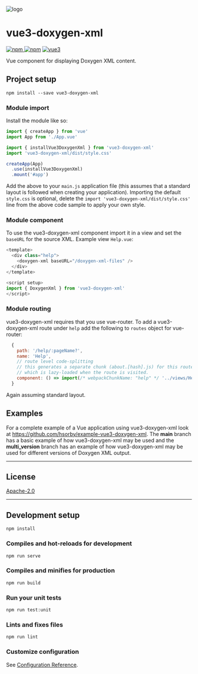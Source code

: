 ![logo](https://raw.githubusercontent.com/hsorby/vue3-doxygen-xml/main/docs/assetts/vue-doxygen-xml-logo.png)

# vue3-doxygen-xml

[![npm](https://img.shields.io/npm/v/vue3-doxygen-xml.svg) ![npm](https://img.shields.io/npm/dm/vue3-doxygen-xml.svg)](https://www.npmjs.com/package/vue3-doxygen-xml)
[![vue3](https://img.shields.io/badge/vue-3.x-brightgreen.svg)](https://vuejs.org/)

Vue component for displaying Doxygen XML content.

## Project setup

```
npm install --save vue3-doxygen-xml
```

### Module import

Install the module like so:

```javascript
import { createApp } from 'vue'
import App from './App.vue'

import { installVue3DoxygenXml } from 'vue3-doxygen-xml'
import 'vue3-doxygen-xml/dist/style.css'

createApp(App)
  .use(installVue3DoxygenXml)
  .mount('#app')
```

Add the above to your `main.js` application file (this assumes that a standard layout is followed when creating your application).
Importing the default `style.css` is optional, delete the `import 'vue3-doxygen-xml/dist/style.css'` line from the above code sample to apply your own style.

### Module component

To use the vue3-doxygen-xml component import it in a view and set the `baseURL` for the source XML.
Example view `Help.vue`:

```javascript
<template>
  <div class="help">
    <doxygen-xml baseURL="/doxygen-xml-files" />
  </div>
</template>

<script setup>
import { DoxygenXml } from 'vue3-doxygen-xml'
</script>
```

### Module routing

vue3-doxygen-xml requires that you use vue-router. To add a vue3-doxygen-xml route under `help` add the following to `routes` object for vue-router:

```javascript
  {
    path: '/help/:pageName?',
    name: 'Help',
    // route level code-splitting
    // this generates a separate chunk (about.[hash].js) for this route
    // which is lazy-loaded when the route is visited.
    component: () => import(/* webpackChunkName: "help" */ '../views/Help.vue')
  }
```

Again assuming standard layout.

## Examples

For a complete example of a Vue application using vue3-doxygen-xml look at https://github.com/hsorby/example-vue3-doxygen-xml.
The **main** branch has a basic example of how vue3-doxygen-xml may be used and the **multi_version** branch has an example of how vue3-doxygen-xml may be used for different versions of Doxygen XML output.

---

## License

[Apache-2.0](https://opensource.org/licenses/Apache-2.0)

---

## Development setup

```
npm install
```

### Compiles and hot-reloads for development

```
npm run serve
```

### Compiles and minifies for production

```
npm run build
```

### Run your unit tests

```
npm run test:unit
```

### Lints and fixes files

```
npm run lint
```

### Customize configuration

See [Configuration Reference](https://cli.vuejs.org/config/).
